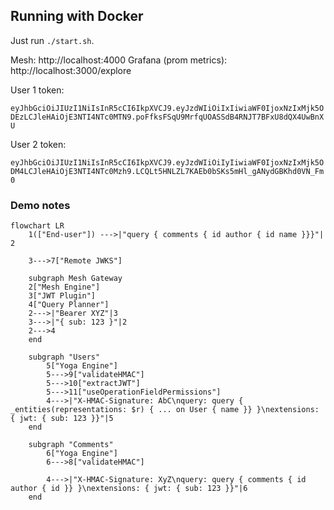## Running with Docker

Just run `./start.sh`.

Mesh: http://localhost:4000
Grafana (prom metrics): http://localhost:3000/explore

User 1 token:

`eyJhbGciOiJIUzI1NiIsInR5cCI6IkpXVCJ9.eyJzdWIiOiIxIiwiaWF0IjoxNzIxMjk5ODEzLCJleHAiOjE3NTI4NTc0MTN9.poFfksFSqU9MrfqUOASSdB4RNJT7BFxU8dQX4UwBnXU`

User 2 token:

`eyJhbGciOiJIUzI1NiIsInR5cCI6IkpXVCJ9.eyJzdWIiOiIyIiwiaWF0IjoxNzIxMjk5ODM4LCJleHAiOjE3NTI4NTc0Mzh9.LCQLt5HNLZL7KAEb0bSKs5mHl_gANydGBKhd0VN_Fm0`

### Demo notes

```mermaid
flowchart LR
	1(["End-user"]) --->|"query { comments { id author { id name }}}"| 2

    3--->7["Remote JWKS"]

    subgraph Mesh Gateway
    2["Mesh Engine"]
    3["JWT Plugin"]
    4["Query Planner"]
    2--->|"Bearer XYZ"|3
    3--->|"{ sub: 123 }"|2
    2--->4
    end

    subgraph "Users"
        5["Yoga Engine"]
        5--->9["validateHMAC"]
        5--->10["extractJWT"]
        5--->11["useOperationFieldPermissions"]
        4--->|"X-HMAC-Signature: AbC\nquery: query { _entities(representations: $r) { ... on User { name }} }\nextensions: { jwt: { sub: 123 }}"|5
    end

    subgraph "Comments"
        6["Yoga Engine"]
        6--->8["validateHMAC"]

        4--->|"X-HMAC-Signature: XyZ\nquery: query { comments { id author { id }} }\nextensions: { jwt: { sub: 123 }}"|6
    end
```
